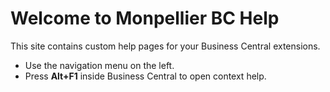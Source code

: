 # Welcome to Monpellier BC Help

This site contains custom help pages for your Business Central extensions.

- Use the navigation menu on the left.
- Press **Alt+F1** inside Business Central to open context help.

